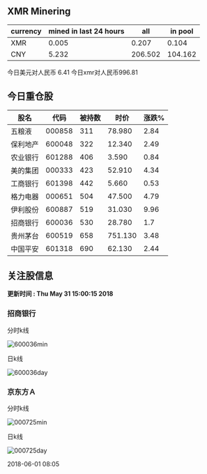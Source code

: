 ## XMR Minering

|currency|mined in last 24 hours|all|in pool|
|---|---|---|---|
|XMR|0.005|0.207|0.104|
|CNY|5.232|206.502|104.162|

今日美元对人民币 6.41	今日xmr对人民币996.81


## 今日重仓股 

|股名|代码|被持数|时价|涨跌%|
|---|---|---|---|---|
|五粮液|000858|311|78.980|2.84|
|保利地产|600048|322|12.340|2.49|
|农业银行|601288|406|3.590|0.84|
|美的集团|000333|423|52.910|4.34|
|工商银行|601398|442|5.660|0.53|
|格力电器|000651|504|47.500|4.79|
|伊利股份|600887|519|31.030|9.96|
|招商银行|600036|530|28.780|1.7|
|贵州茅台|600519|658|751.130|3.48|
|中国平安|601318|690|62.130|2.44|

## 关注股信息
**更新时间 : Thu May 31 15:00:15 2018**
### 招商银行 
分时k线

![600036min](http://image.sinajs.cn/newchart/min/n/sh600036.gif)

日k线

![600036day](http://image.sinajs.cn/newchart/daily/n/sh600036.gif)

### 京东方Ａ 
分时k线

![000725min](http://image.sinajs.cn/newchart/min/n/sz000725.gif)

日k线

![000725day](http://image.sinajs.cn/newchart/daily/n/sz000725.gif)

2018-06-01 08:05